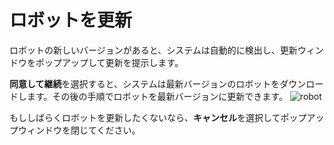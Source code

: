 # ロボットを更新
ロボットの新しいバージョンがあると、システムは自動的に検出し、更新ウィンドウをポップアップして更新を提示します。

**同意して継続**を選択すると、システムは最新バージョンのロボットをダウンロードします。その後の手順でロボットを最新バージョンに更新できます。
![robot](https://docimages.blob.core.chinacloudapi.cn/images/Robot/updaterobot.png)

もししばらくロボットを更新したくないなら、**キャンセル**を選択してポップアップウィンドウを閉じてください。
